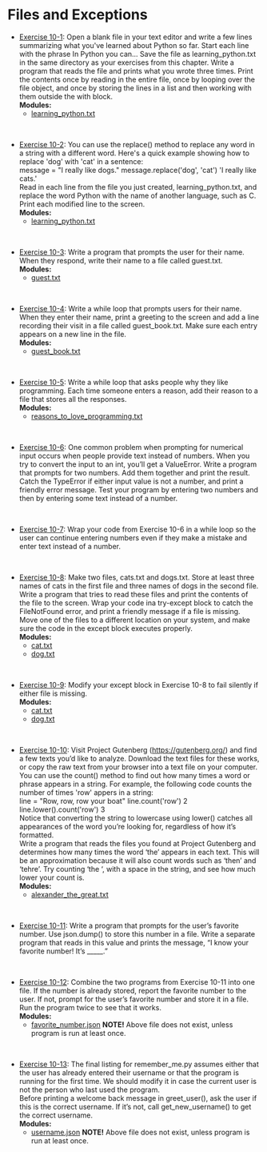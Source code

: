 # Files and Exceptions

- [Exercise 10-1](exercise_10_01/exercise_10_01.py):
Open a blank file in your text editor and write a few lines summarizing what
you've learned about Python so far. Start each line with the phrase In Python
you can... Save the file as learning_python.txt in the same directory as your
exercises from this chapter. Write a program that reads the file and prints
what you wrote three times. Print the contents once by reading in the entire
file, once by looping over the file object, and once by storing the lines in
a list and then working with them outside the with block.</br>
**Modules:**
  - [learning_python.txt](exercise_10_01/learning_python.txt)
</br>

- [Exercise 10-2](exercise_10_02/exercise_10_02.py):
You can use the replace() method to replace any word in a string with a
different word. Here's a quick example showing how to replace 'dog' with 'cat'
in a sentence:</br>
message = "I really like dogs."
message.replace('dog', 'cat')
'I really like cats.'</br>
Read in each line from the file you just created, learning_python.txt, and
replace the word Python with the name of another language, such as C. Print
each modified line to the screen.</br>
**Modules:**
  - [learning_python.txt](exercise_10_02/learning_python.txt)
</br>

- [Exercise 10-3](exercise_10_03/exercise_10_03.py):
Write a program that prompts the user for their name. When they respond, write
their name to a file called guest.txt.</br>
**Modules:**
  - [guest.txt](exercise_10_03/guest.txt)
</br>

- [Exercise 10-4](exercise_10_04/exercise_10_04.py):
Write a while loop that prompts users for their name. When they enter their
name, print a greeting to the screen and add a line recording their visit in
a file called guest_book.txt. Make sure each entry appears on a new line in
the file.</br>
**Modules:**
  - [guest_book.txt](exercise_10_04/guest_book.txt)
</br>

- [Exercise 10-5](exercise_10_05/exercise_10_05.py):
Write a while loop that asks people why they like programming. Each time
someone enters a reason, add their reason to a file that stores all the
responses.</br>
**Modules:**
  - [reasons_to_love_programming.txt](exercise_10_05/reasons_to_love_programming.txt)
</br>

- [Exercise 10-6](exercise_10_06.py):
One common problem when prompting for numerical input occurs when people
provide text instead of numbers. When you try to convert the input to an int,
you’ll get a ValueError. Write a program that prompts for two numbers. Add
them together and print the result. Catch the TypeError if either input value
is not a number, and print a friendly error message. Test your program by
entering two numbers and then by entering some text instead of a number.
</br>

- [Exercise 10-7](exercise_10_07.py):
Wrap your code from Exercise 10-6 in a while loop so the user can continue
entering numbers even if they make a mistake and enter text instead of a
number.
</br>

- [Exercise 10-8](exercise_10_08/exercise_10_08.py):
Make two files, cats.txt and dogs.txt. Store at least three names of cats in
the first file and three names of dogs in the second file. Write a program that
tries to read these files and print the contents of the file to the screen.
Wrap your code ina try-except block to catch the FileNotFound error, and print
a friendly message if a file is missing. Move one of the files to a different
location on your system, and make sure the code in the except block executes
properly.</br>
**Modules:**
  - [cat.txt](exercise_10_08/cat.txt)
  - [dog.txt](exercise_10_08/dog.txt)
</br>

- [Exercise 10-9](exercise_10_09/exercise_10_09.py):
Modify your except block in Exercise 10-8 to fail silently if either file is
missing.</br>
**Modules:**
  - [cat.txt](exercise_10_08/cat.txt)
  - [dog.txt](exercise_10_08/dog.txt)
</br>

- [Exercise 10-10](exercise_10_10/exercise_10_10.py):
Visit Project Gutenberg (<https://gutenberg.org/>) and find a few texts you’d
like to analyze. Download the text files for these works, or copy the raw text
from your browser into a text file on your computer.</br>
You can use the count() method to find out how many times a word or phrase
appears in a string. For example, the following code counts the number of
times 'row' appers in a string:</br>
line = "Row, row, row your boat"
line.count('row')
2
line.lower().count('row')
3</br>
Notice that converting the string to lowercase using lower() catches all
appearances of the word you’re looking for, regardless of how it’s
formatted.</br>
Write a program that reads the files you found at Project Gutenberg and
determines how many times the word ‘the’ appears in each text. This will be an
approximation because it will also count words such as ‘then’ and ‘tehre’. Try
counting ‘the ‘, with a space in the string, and see how much lower your count
is.</br>
**Modules:**
  - [alexander_the_great.txt](exercise_10_10/alexander_the_great.txt)
</br>

- [Exercise 10-11](exercise_10_11/README.md):
Write a program that prompts for the user’s favorite number. Use json.dump()
to store this number in a file. Write a separate program that reads in this
value and prints the message, “I know your favorite number! It’s _____.”
</br>

- [Exercise 10-12](exercise_10_12/exercise_10_12.py):
Combine the two programs from Exercise 10-11 into one file. If the number is
already stored, report the favorite number to the user. If not, prompt for the
user’s favorite number and store it in a file. Run the program twice to see
that it works.</br>
**Modules:**
  - [favorite_number.json](exercise_10_12/favorite_number.json)
**NOTE!** Above file does not exist, unless program is run at least once.
</br>

- [Exercise 10-13](exercise_10_13/exercise_10_13.py):
The final listing for remember_me.py assumes either that the user has already
entered their username or that the program is running for the first time. We
should modify it in case the current user is not the person who last used the
program.</br>
Before printing a welcome back message in greet_user(), ask the user if this
is the correct username. If it’s not, call get_new_username() to get the
correct username.</br>
**Modules:**
  - [username.json](exercise_10_13/username.json)
**NOTE!** Above file does not exist, unless program is run at least once.
